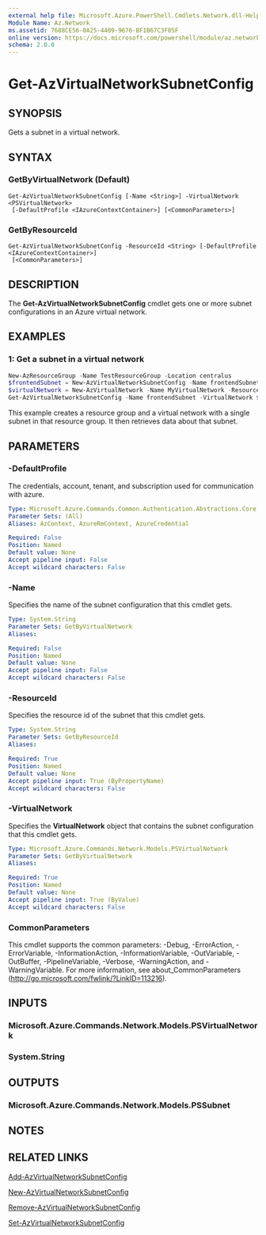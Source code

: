 ```yaml
---
external help file: Microsoft.Azure.PowerShell.Cmdlets.Network.dll-Help.xml
Module Name: Az.Network
ms.assetid: 7688CE56-0A25-4409-9676-BF1B67C3F05F
online version: https://docs.microsoft.com/powershell/module/az.network/get-azvirtualnetworksubnetconfig
schema: 2.0.0
---
```


# Get-AzVirtualNetworkSubnetConfig

## SYNOPSIS
Gets a subnet in a virtual network.

## SYNTAX

### GetByVirtualNetwork (Default)
```
Get-AzVirtualNetworkSubnetConfig [-Name <String>] -VirtualNetwork <PSVirtualNetwork>
 [-DefaultProfile <IAzureContextContainer>] [<CommonParameters>]
```

### GetByResourceId
```
Get-AzVirtualNetworkSubnetConfig -ResourceId <String> [-DefaultProfile <IAzureContextContainer>]
 [<CommonParameters>]
```

## DESCRIPTION
The **Get-AzVirtualNetworkSubnetConfig** cmdlet gets one or more subnet configurations in an Azure virtual network.

## EXAMPLES

### 1: Get a subnet in a virtual network
```powershell
New-AzResourceGroup -Name TestResourceGroup -Location centralus
$frontendSubnet = New-AzVirtualNetworkSubnetConfig -Name frontendSubnet -AddressPrefix "10.0.1.0/24"
$virtualNetwork = New-AzVirtualNetwork -Name MyVirtualNetwork -ResourceGroupName TestResourceGroup -Location centralus -AddressPrefix "10.0.0.0/16" -Subnet $frontendSubnet
Get-AzVirtualNetworkSubnetConfig -Name frontendSubnet -VirtualNetwork $virtualNetwork
```

This example creates a resource group and a virtual network with a single subnet in that resource group. It then retrieves data about that subnet.

## PARAMETERS

### -DefaultProfile
The credentials, account, tenant, and subscription used for communication with azure.

```yaml
Type: Microsoft.Azure.Commands.Common.Authentication.Abstractions.Core.IAzureContextContainer
Parameter Sets: (All)
Aliases: AzContext, AzureRmContext, AzureCredential

Required: False
Position: Named
Default value: None
Accept pipeline input: False
Accept wildcard characters: False
```

### -Name
Specifies the name of the subnet configuration that this cmdlet gets.

```yaml
Type: System.String
Parameter Sets: GetByVirtualNetwork
Aliases:

Required: False
Position: Named
Default value: None
Accept pipeline input: False
Accept wildcard characters: False
```

### -ResourceId
Specifies the resource id of the subnet that this cmdlet gets.

```yaml
Type: System.String
Parameter Sets: GetByResourceId
Aliases:

Required: True
Position: Named
Default value: None
Accept pipeline input: True (ByPropertyName)
Accept wildcard characters: False
```

### -VirtualNetwork
Specifies the **VirtualNetwork** object that contains the subnet configuration that this cmdlet gets.

```yaml
Type: Microsoft.Azure.Commands.Network.Models.PSVirtualNetwork
Parameter Sets: GetByVirtualNetwork
Aliases:

Required: True
Position: Named
Default value: None
Accept pipeline input: True (ByValue)
Accept wildcard characters: False
```

### CommonParameters
This cmdlet supports the common parameters: -Debug, -ErrorAction, -ErrorVariable, -InformationAction, -InformationVariable, -OutVariable, -OutBuffer, -PipelineVariable, -Verbose, -WarningAction, and -WarningVariable. For more information, see about_CommonParameters (http://go.microsoft.com/fwlink/?LinkID=113216).

## INPUTS

### Microsoft.Azure.Commands.Network.Models.PSVirtualNetwork

### System.String

## OUTPUTS

### Microsoft.Azure.Commands.Network.Models.PSSubnet

## NOTES

## RELATED LINKS

[Add-AzVirtualNetworkSubnetConfig](./Add-AzVirtualNetworkSubnetConfig.md)

[New-AzVirtualNetworkSubnetConfig](./New-AzVirtualNetworkSubnetConfig.md)

[Remove-AzVirtualNetworkSubnetConfig](./Remove-AzVirtualNetworkSubnetConfig.md)

[Set-AzVirtualNetworkSubnetConfig](./Set-AzVirtualNetworkSubnetConfig.md)

